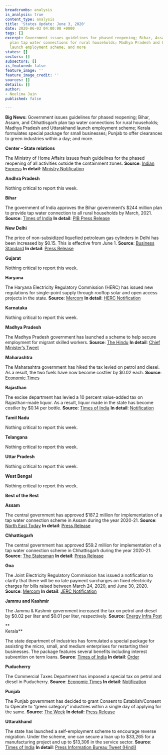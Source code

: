 ```yaml
---
breadcrumbs: analysis
is_analysis: true
content_type: analysis
title: 'States Update: June 3, 2020'
date: 2020-06-03 04:00:00 +0000
tags: []
excerpt: Government issues guidelines for phased reopening; Bihar, Assam, and Chhattisgarh
  plan tap water connections for rural households; Madhya Pradesh and Uttarakhand
  launch employment scheme; and more
states: []
sectors: []
subsectors: []
is_featured: false
feature_image: ''
feature_image_credit: ''
sources: []
details: []
author:
- Neelima Jain
published: false

---
```

**Big News:** Government issues guidelines for phased reopening; Bihar, Assam, and Chhattisgarh plan tap water connections for rural households; Madhya Pradesh and Uttarakhand launch employment scheme; Kerala formulates special package for small businesses; Punjab to offer clearances to green industries within a day; and more.

**Center – State relations**

The Ministry of Home Affairs issues fresh guidelines for the phased reopening of all activities outside the containment zones. **Source**: [Indian Express](https://indianexpress.com/article/india/lockdown-5-0-guidelines-6434777/) **In detail**: [Ministry Notification](http://164.100.117.97/WriteReadData/userfiles/MHA%20Order%20Dt.%2030.5.2020%20with%20guidelines%20on%20extension%20of%20LD%20in%20Containment%20Zones%20and%20phased%20reopening.pdf)

**Andhra Pradesh**

Nothing critical to report this week.

**Bihar**

The government of India approves the Bihar government’s $244 million plan to provide tap water connection to all rural households by March, 2021. **Source**: [Times of India](https://timesofindia.indiatimes.com/india/bihar-plans-to-provide-tap-water-connection-to-all-rural-households-by-march-next-year/articleshow/76110252.cms) **In detail**: [PIB Press Release](https://pib.gov.in/PressReleasePage.aspx?PRID=1627901)

**New Delhi**

The price of non-subsidized liquefied petroleum gas cylinders in Delhi has been increased by $0.15. This is effective from June 1. **Source**: [Business Standard](https://www.business-standard.com/article/economy-policy/unlock-1-0-lpg-gas-price-hiked-from-today-amid-by-rs-11-50-in-delhi-120060100139_1.html) **In detail**: [Press Release](https://www.iocl.com/aboutus/NewsDetail.aspx?NewsID=55174&tID=8)

**Gujarat**

Nothing critical to report this week.

**Haryana**

The Haryana Electricity Regulatory Commission (HERC) has issued new regulations for single-point supply through rooftop solar and open access projects in the state. **Source**: [Mercom](https://mercomindia.com/haryana-issues-single-point/) **In detail**: [HERC Notification](https://herc.gov.in/WriteReadData/Pdf/R20200422.pdf)

**Karnataka**

Nothing critical to report this week.

**Madhya Pradesh**

The Madhya Pradesh government has launched a scheme to help secure employment for migrant skilled workers. **Source**: [The Hindu](https://www.thehindu.com/news/national/other-states/madhya-pradesh-launches-rozgar-setu-scheme-for-skilled-workers/article31701696.ece) **In detail**: [Chief Minister’s Tweet](https://twitter.com/ChouhanShivraj/status/1266017671692369920)

**Maharashtra**

The Maharashtra government has hiked the tax levied on petrol and diesel. As a result, the two fuels have now become costlier by $0.02 each. **Source**: [Economic Times](https://energy.economictimes.indiatimes.com/news/oil-and-gas/petrol-diesel-to-cost-rs-2-more-as-maharashtra-hikes-cess/76127032)

**Rajasthan**

The excise department has levied a 10 percent value-added tax on Rajasthan-made liquor. As a result, liquor made in the state has become costlier by $0.14 per bottle. **Source**: [Times of India](https://timesofindia.indiatimes.com/city/jaipur/excise-dept-levies-10-vat-on-raj-made-liquor/articleshow/76080285.cms) **In detail**: [Notification](http://finance.rajasthan.gov.in/PDFDOCS/EXCISE/F-EXCISE-8828-02062020.pdf)

**Tamil Nadu**

Nothing critical to report this week.

**Telangana**

Nothing critical to report this week.

**Uttar Pradesh**

Nothing critical to report this week.

**West Bengal**

Nothing critical to report this week.

**Best of the Rest**

**Assam**

The central government has approved $187.2 million for implementation of a tap water connection scheme in Assam during the year 2020-21. **Source**: [North East Today](https://thenortheasttoday.com/centre-approves-rs-1407-crore-to-assam-for-implementation-of-jal-jeevan-mission/) **In detail**: [Press Release](https://pib.gov.in/PressReleseDetailm.aspx?PRID=1628125)

**Chhattisgarh**

The central government has approved $59.2 million for implementation of a tap water connection scheme in Chhattisgarh during the year 2020-21. **Source**: [The Statesman](https://www.thestatesman.com/india/centre-approves-rs-445-crore-for-implementation-of-jal-jeevan-mission-in-chhattisgarh-1502894301.html) **In detail**: [Press Release](https://pib.gov.in/PressReleseDetail.aspx?PRID=1627710)

**Goa**

The Joint Electricity Regulatory Commission has issued a notification to clarify that there will be no late payment surcharges on fixed electricity charges for bills raised between March 24, 2020, and June 30, 2020. **Source**: [Mercom](https://mercomindia.com/jerc-issues-clarification-late-payment/) **In detail**: [JERC Notification](http://jercuts.gov.in/writereaddata/UploadFile/Moratorium637261022481097900.pdf)

**Jammu and Kashmir**

The Jammu & Kashmir government increased the tax on petrol and diesel by $0.02 per liter and $0.01 per liter, respectively. **Source**: [Energy Infra Post](https://www.energyinfrapost.com/jammu-and-kashmir-hikes-tax-on-petrol-by-rs-2-per-litre-diesel-by-rs-1-from-june-1/)

**  
Kerala**

The state department of industries has formulated a special package for assisting the micro, small, and medium enterprises for restarting their businesses. The package features several benefits including interest subvention on term loans. **Source**: [Times of India](https://timesofindia.indiatimes.com/city/kochi/kerala-interest-subvention-offered-for-msmes/articleshow/76034078.cms) **In detail**: [Order](http://industry.kerala.gov.in/images/GOs/GOs2020/Bhadratha-GO.PDF)

**Puducherry**

The Commercial Taxes Department has imposed a special tax on petrol and diesel in Puducherry. **Source**: [Economic Times](https://energy.economictimes.indiatimes.com/news/oil-and-gas/puducherry-special-tax-imposed-on-petrol-diesel/76090663) **In detail**: [Notification](https://gst.py.gov.in/gomsno25-puducherry-gst-fifth-amendment-rules-2020)

**Punjab**

The Punjab government has decided to grant Consent to Establish/Consent to Operate to “green category” industries within a single day of applying for the same. **Source**: [The Week](https://www.theweek.in/news/india/2020/05/23/punjab-eco-friendly-industries-to-be-granted-cte-cto-within-a-day.html) **In detail:** [Press Release](http://diprpunjab.gov.in/?q=content/punjab-government-decides-grant-nocctecto-green-category-industries-one-day-self)

**Uttarakhand**

The state has launched a self-employment scheme to encourage reverse migration. Under the scheme, one can secure a loan up to $33,265 for a manufacturing project and up to $13,306 in the service sector. **Source**: [Times of India](https://timesofindia.indiatimes.com/city/dehradun/chief-minister-launches-self-employment-scheme/articleshow/76077569.cms) **In detail**: [Press Information Bureau Tweet (Hindi)](https://twitter.com/PIBDehradun/status/1265979568315195392)